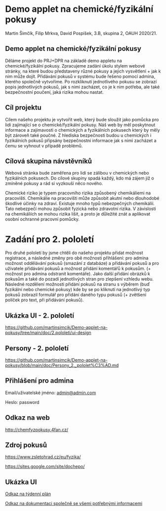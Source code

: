 # Demo applet na chemické/fyzikální pokusy
 Martin Šimčík, Filip Mrkva, David Pospíšek, 3.B, skupina 2, OAUH 2020/21.
## Demo applet na chemické/fyzikální pokusy
Děláme projekt do PRJ+DPR na základě demo appletu na chemické/fyzikální pokusy. Zpracujeme zadání úkolu stylem webové stránky, na které budou představeny různé pokusy a jejich vysvětlení + jak k nim může dojít. Přidávání pokusů v systému bude řešeno pomocí admina, kterého společně vytvoříme. Po rozkliknutí jednotlivého pokusu se zobrazí popis jednotlivých pokusů, jak s nimi zacházet, co je k nim potřeba, ale také bezpečnostní poučení, jaká rizika mohou nastat.
 
## Cíl projektu
 Cílem našeho projektu je vytvořit web, který bude sloužit jako pomůcka pro lidi zajímající se o chemické/fyzikální pokusy. Náš web by měl poskytnout informace a zajímavosti o chemických a fyzikálních pokusech který by měly být zároveň také poučné. Z hlediska bezpečnosti budou u chemických i fyzikálních pokusů připsány bezpečnostní informace jak s nimi zacházet a čemu se vyhnout v případě problémů.
	
## Cílová skupina návstěvníků
 Webová stránka bude zaměřena pro lidi se zálibou v chemických nebo fyzikálních pokusech. Do cílové skupiny spadá každý, kdo má zájem již o zmíněné pokusy a rád si vyzkouší něco nového.
	
 
Chemické riziko je typem pracovního rizika způsobený chemikáliemi na pracovišti. Chemikálie na pracovišti může způsobit akutní nebo dlouhodobé škodlivé účinky na zdraví. Existuje mnoho typů nebezpečných chemikálií. Tato nebezpečí mohou způsobit fyzická nebo zdravotní rizika. V závislosti na chemikáliích se mohou rizika lišit, a proto je důležité znát a aplikovat osobní ochranné pracovní pomůcky.

# Zadání pro 2. pololetí
Pro druhé pololetí by jsme chtěli do našeho projektu přidat možnost registrace, a následné změny pro obě možnosti přihlášení: pro admina možnost oddělávání pokusů (smazání z databáze) a přidávání pokusů a pro uživatele přidávání pokusů a možnost přidání komentářů k pokusům. (+ možnost pro admina odstranit komentáře). Jako další přidání obrázků k pokusům a také do pozadí jednotlivých stran pro zlepšení vzhledu webu. Následné rozdělení možnosti přidání pokusů na stranu s výběrem (buď fyzikální nebo chemické pokusy) kde by se po kliknutí na jednotlivý typ pokusů zobrazil formulář pro přidání daného typu pokusů (+ zvětšení políček pro text, při přidávání pokusů).

## Ukázka UI - 2. pololetí
https://github.com/martinsimcik/Demo-applet-na-pokusy/tree/main/doc/2.pololeti/ui-design

## Persony - 2. pololetí
https://github.com/martinsimcik/Demo-applet-na-pokusy/blob/main/doc/Persony_2._pololet%C3%AD.md

## Přihlášení pro admina
Email/uživatelské jméno: admin@admin.com

Heslo: password

## Odkaz na web
http://chemfyzpokusy.4fan.cz/

## Zdroj pokusů
https://www.zsletohrad.cz/eu/fyzika/

https://sites.google.com/site/dochepo/

## Ukázka UI
[Odkaz na týdenní plán](https://github.com/martinsimcik/DPRPRJ-projekt/tree/main/plan)

[Odkaz na dokumentaci společně se všemi potřebnými informacemi](https://github.com/martinsimcik/DPRPRJ-projekt/blob/main/doc/02-use-case/Dokumentace.md)
